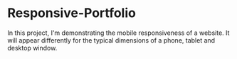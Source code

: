 # Responsive-Portfolio

In this project, I'm demonstrating the mobile responsiveness of a website. It will appear differently for the typical dimensions of a phone, tablet and desktop window. 

